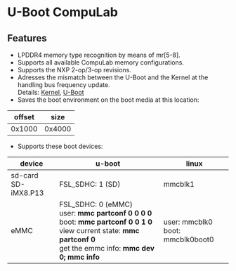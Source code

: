 # U-Boot CompuLab

## Features
* LPDDR4 memory type recognition by means of mr[5-8].
* Supports all available CompuLab memory configurations.
* Supports the NXP 2-op/3-op revisions.
* Adresses the mismatch between the U-Boot and the Kernel at the handling bus frequency update.
<br>Details: [Kernel](https://source.codeaurora.org/external/imx/linux-imx/tree/drivers/soc/imx/busfreq-imx8mq.c?h=rel_imx_4.14.98_2.0.0_ga#n119), [U-Boot](https://github.com/compulab-yokneam/meta-bsp-imx8mq/blob/devel-next/recipes-bsp/u-boot/compulab/imx8mq/0033-cl-som-imx8-ddr-2-nd-major-ddr-code-refactoring.patch#L163)
* Saves the boot environment on the boot media at this location:

| offset | size |
|---|---|
| 0x1000 | 0x4000 |

* Supports these boot devices:

| device | u-boot | linux | 
|---|---|---|
|sd-card<br>SD-iMX8.P13|FSL_SDHC: 1 (SD)|mmcblk1|
|eMMC|FSL_SDHC: 0 (eMMC)<br>user: **mmc partconf 0 0 0 0**<br>boot: **mmc partconf 0 0 1 0**<br>view current state: **mmc partconf 0**<br>get the emmc info: **mmc dev 0; mmc info**<br>|user: mmcblk0<br>boot: mmcblk0boot0|
